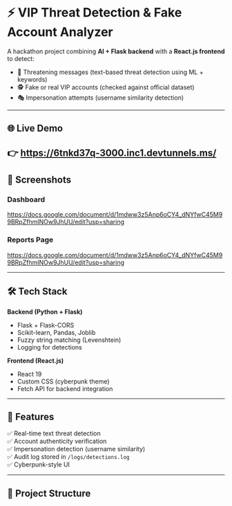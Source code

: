 # ⚡ VIP Threat Detection & Fake Account Analyzer

A hackathon project combining **AI + Flask backend** with a **React.js frontend** to detect:

- 🚨 Threatening messages (text-based threat detection using ML + keywords)  
- 🕵️ Fake or real VIP accounts (checked against official dataset)  
- 🎭 Impersonation attempts (username similarity detection)  

---

## 🌐 Live Demo
👉 https://6tnkd37q-3000.inc1.devtunnels.ms/
---

## 📸 Screenshots
### Dashboard  
https://docs.google.com/document/d/1mdww3z5Anp6oCY4_dNYfwC45M99BRpZfhmINOw9JhUU/edit?usp=sharing

### Reports Page  
https://docs.google.com/document/d/1mdww3z5Anp6oCY4_dNYfwC45M99BRpZfhmINOw9JhUU/edit?usp=sharing

---

## 🛠 Tech Stack
**Backend (Python + Flask)**  
- Flask + Flask-CORS  
- Scikit-learn, Pandas, Joblib  
- Fuzzy string matching (Levenshtein)  
- Logging for detections  

**Frontend (React.js)**  
- React 19  
- Custom CSS (cyberpunk theme)  
- Fetch API for backend integration  

---

## 🚀 Features
✅ Real-time text threat detection  
✅ Account authenticity verification  
✅ Impersonation detection (username similarity)  
✅ Audit log stored in `/logs/detections.log`  
✅ Cyberpunk-style UI  

---

## 📂 Project Structure
